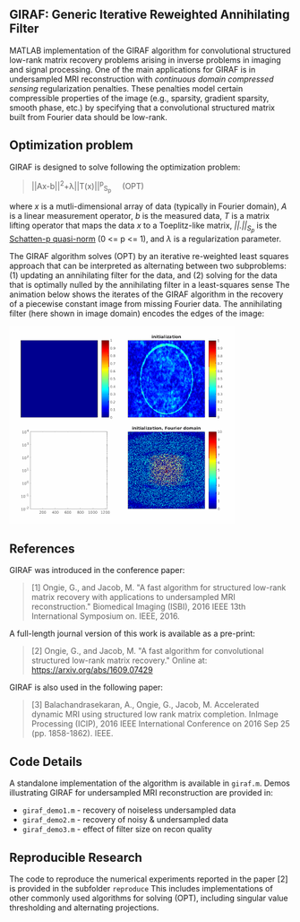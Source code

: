 ## GIRAF: Generic Iterative Reweighted Annihilating Filter

MATLAB implementation of the GIRAF algorithm for convolutional structured low-rank matrix recovery problems arising
in inverse problems in imaging and signal processing. 
One of the main applications for GIRAF is in undersampled MRI reconstruction with _continuous domain compressed sensing_ regularization penalties.
These penalties model certain compressible properties of the image (e.g., sparsity, gradient sparsity, smooth phase, etc.) by specifying that a convolutional structured matrix built from Fourier data should be low-rank.

## Optimization problem
GIRAF is designed to solve following the optimization problem:

> ||Ax-b||<sup>2</sup>+&lambda;||T(x)||<sup>p</sup><sub>S<sub>p</sub></sub> &nbsp;&nbsp;&nbsp;&nbsp;(OPT)

where _x_ is a mutli-dimensional array of data (typically in Fourier domain), 
_A_ is a linear measurement operator, _b_ is the measured data, 
_T_ is a matrix lifting operator that maps the data _x_ to a Toeplitz-like
matrix, _||.||<sub>S<sub>p</sub></sub>_ is the [Schatten-p quasi-norm](https://en.wikipedia.org/wiki/Schatten_norm) (0 <= p <= 1), and _&lambda;_
is a regularization parameter. 

The GIRAF algorithm solves (OPT) by an iterative re-weighted least squares approach
that can be interpreted as alternating between two subproblems:
     (1) updating an annihilating filter for the data, and 
     (2) solving for the data that is optimally nulled 
         by the annihilating filter in a least-squares sense
The animation below shows the iterates of the GIRAF algorithm in the recovery of a
piecewise constant image from missing Fourier data. 
The annihilating filter (here shown in image domain) encodes
the edges of the image:

![alt text](docs/giraf-animate.gif "GIRAF animation")

## References
GIRAF was introduced in the conference paper:
> [1] Ongie, G., and Jacob, M. "A fast algorithm for structured low-rank matrix recovery with applications to undersampled MRI reconstruction." Biomedical Imaging (ISBI), 2016 IEEE 13th International Symposium on. IEEE, 2016.

A full-length journal version of this work is available as a pre-print:
> [2] Ongie, G., and Jacob, M. "A fast algorithm for convolutional structured low-rank matrix recovery." Online at: https://arxiv.org/abs/1609.07429 

GIRAF is also used in the following paper:
> [3] Balachandrasekaran, A., Ongie, G., Jacob, M. Accelerated dynamic MRI using structured low rank matrix completion. InImage Processing (ICIP), 2016 IEEE International Conference on 2016 Sep 25 (pp. 1858-1862). IEEE. 

## Code Details
A standalone implementation of the algorithm is available in `giraf.m`.
Demos illustrating GIRAF for undersampled MRI reconstruction are provided in:
  * `giraf_demo1.m` - recovery of noiseless undersampled data
  * `giraf_demo2.m` - recovery of noisy & undersampled data
  * `giraf_demo3.m` - effect of filter size on recon quality

## Reproducible Research
The code to reproduce the numerical experiments reported in the paper [2] is provided in the subfolder `reproduce`
This includes implementations of other commonly used algorithms for solving (OPT), including
singular value thresholding and alternating projections.